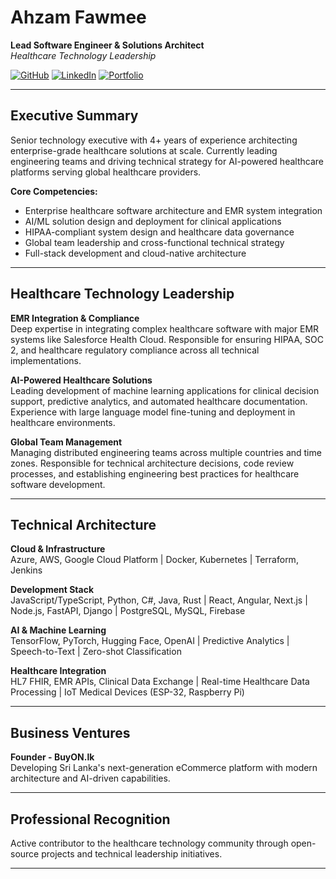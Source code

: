# Ahzam Fawmee
**Lead Software Engineer & Solutions Architect**  
*Healthcare Technology Leadership*

[![GitHub](https://img.shields.io/badge/GitHub-Follow-black?style=flat&logo=github)](https://github.com/Ahzaam)
[![LinkedIn](https://img.shields.io/badge/LinkedIn-Profile-blue?style=flat&logo=linkedin)](https://linkedin.com/in/ahzaam)
[![Portfolio](https://img.shields.io/badge/Portfolio-Visit-green?style=flat&logo=web)](https://protfolio-758ce.web.app/)

---

## Executive Summary

Senior technology executive with 4+ years of experience architecting enterprise-grade healthcare solutions at scale. Currently leading engineering teams and driving technical strategy for AI-powered healthcare platforms serving global healthcare providers.

**Core Competencies:**
- Enterprise healthcare software architecture and EMR system integration
- AI/ML solution design and deployment for clinical applications  
- HIPAA-compliant system design and healthcare data governance
- Global team leadership and cross-functional technical strategy
- Full-stack development and cloud-native architecture

---

## Healthcare Technology Leadership

**EMR Integration & Compliance**  
Deep expertise in integrating complex healthcare software with major EMR systems like Salesforce Health Cloud. Responsible for ensuring HIPAA, SOC 2, and healthcare regulatory compliance across all technical implementations.

**AI-Powered Healthcare Solutions**  
Leading development of machine learning applications for clinical decision support, predictive analytics, and automated healthcare documentation. Experience with large language model fine-tuning and deployment in healthcare environments.

**Global Team Management**  
Managing distributed engineering teams across multiple countries and time zones. Responsible for technical architecture decisions, code review processes, and establishing engineering best practices for healthcare software development.

---

## Technical Architecture

**Cloud & Infrastructure**  
Azure, AWS, Google Cloud Platform | Docker, Kubernetes | Terraform, Jenkins

**Development Stack**  
JavaScript/TypeScript, Python, C#, Java, Rust | React, Angular, Next.js | Node.js, FastAPI, Django | PostgreSQL, MySQL, Firebase

**AI & Machine Learning**  
TensorFlow, PyTorch, Hugging Face, OpenAI | Predictive Analytics | Speech-to-Text | Zero-shot Classification

**Healthcare Integration**  
HL7 FHIR, EMR APIs, Clinical Data Exchange | Real-time Healthcare Data Processing | IoT Medical Devices (ESP-32, Raspberry Pi)

---

## Business Ventures

**Founder - BuyON.lk**  
Developing Sri Lanka's next-generation eCommerce platform with modern architecture and AI-driven capabilities.

---

## Professional Recognition

Active contributor to the healthcare technology community through open-source projects and technical leadership initiatives.

---
